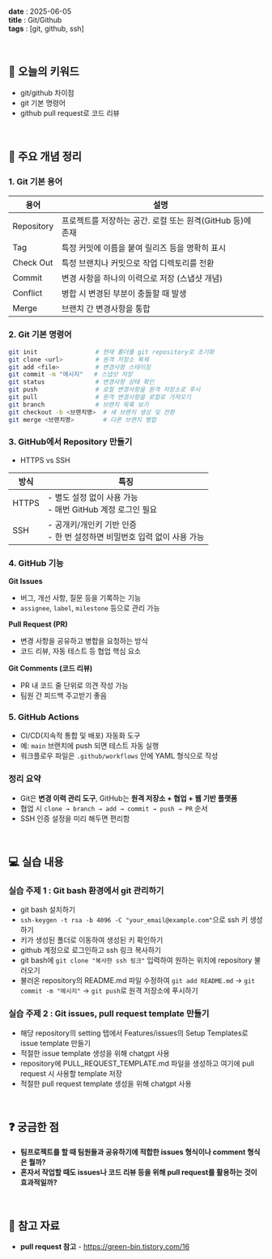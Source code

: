 
<br/>

**date** : 2025-06-05 <br/>
**title** : Git/Github <br/>
**tags** : [git, github, ssh] <br/>

<br/>

## 📌 오늘의 키워드

- git/github 차이점
- git 기본 명령어
- github pull request로 코드 리뷰

<br/>

## 🧠 주요 개념 정리

### 1. Git 기본 용어

| 용어 | 설명 |
|------|-----------|
| Repository | 프로젝트를 저장하는 공간. 로컬 또는 원격(GitHub 등)에 존재 |
| Tag |	특정 커밋에 이름을 붙여 릴리즈 등을 명확히 표시 |
| Check Out | 특정 브랜치나 커밋으로 작업 디렉토리를 전환 |
| Commit | 변경 사항을 하나의 이력으로 저장 (스냅샷 개념) |
| Conflict | 병합 시 변경된 부분이 충돌할 때 발생 |
| Merge | 브랜치 간 변경사항을 통합 |

### 2. Git 기본 명령어

``` bash
git init                # 현재 폴더를 git repository로 초기화
git clone <url>         # 원격 저장소 복제
git add <file>          # 변경사항 스테이징
git commit -m "메시지"   # 스냅샷 저장
git status              # 변경사항 상태 확인
git push                # 로컬 변경사항을 원격 저장소로 푸시
git pull                # 원격 변경사항을 로컬로 가져오기
git branch              # 브랜치 목록 보기
git checkout -b <브랜치명>  # 새 브랜치 생성 및 전환
git merge <브랜치명>        # 다른 브랜치 병합
```

### 3. GitHub에서 Repository 만들기

- HTTPS vs SSH

| 방식 | 특징 |
|------|-----------|
| HTTPS |	- 별도 설정 없이 사용 가능 <br/> - 매번 GitHub 계정 로그인 필요 |
| SSH |	- 공개키/개인키 기반 인증 <br/> - 한 번 설정하면 비밀번호 입력 없이 사용 가능 |

### 4. GitHub 기능

**Git Issues**
- 버그, 개선 사항, 질문 등을 기록하는 기능
- `assignee`, `label`, `milestone` 등으로 관리 가능

**Pull Request (PR)**
- 변경 사항을 공유하고 병합을 요청하는 방식
- 코드 리뷰, 자동 테스트 등 협업 핵심 요소

**Git Comments (코드 리뷰)**
- PR 내 코드 줄 단위로 의견 작성 가능
- 팀원 간 피드백 주고받기 좋음

### 5. GitHub Actions

- CI/CD(지속적 통합 및 배포) 자동화 도구
- 예: `main` 브랜치에 push 되면 테스트 자동 실행
- 워크플로우 파일은 `.github/workflows` 안에 YAML 형식으로 작성

### 정리 요약

- Git은 **변경 이력 관리 도구**, GitHub는 **원격 저장소 + 협업 + 웹 기반 플랫폼**
- 협업 시 `clone → branch → add → commit → push → PR` 순서
- SSH 인증 설정을 미리 해두면 편리함

<br/>

## 💻 실습 내용

### 실습 주제 1 : Git bash 환경에서 git 관리하기
- git bash 설치하기
- `ssh-keygen -t rsa -b 4096 -C "your_email@example.com"`으로 ssh 키 생성하기
- 키가 생성된 폴더로 이동하여 생성된 키 확인하기
- github 계정으로 로그인하고 ssh 링크 복사하기
- git bash에 `git clone "복사한 ssh 링크"` 입력하여 원하는 위치에 repository 불러오기
- 불러온 repository의 README.md 파일 수정하여 `git add README.md` → `git commit -m "메시지"` → `git push`로 원격 저장소에 푸시하기

### 실습 주제 2 : Git issues, pull request template 만들기
- 해당 repository의 setting 탭에서 Features/issues의 Setup Templates로 issue template 만들기
- 적절한 issue template 생성을 위해 chatgpt 사용
- repository에 PULL_REQUEST_TEMPLATE.md 파일을 생성하고 여기에 pull request 시 사용할 template 저장
- 적절한 pull request template 생성을 위해 chatgpt 사용

<br/>

## ❓ 궁금한 점

- **팀프로젝트를 할 때 팀원들과 공유하기에 적합한 issues 형식이나 comment 형식은 뭘까?**
- **혼자서 작업할 때도 issues나 코드 리뷰 등을 위해 pull request를 활용하는 것이 효과적일까?**

<br/>

## 🔗 참고 자료

- **pull request 참고** - https://green-bin.tistory.com/16